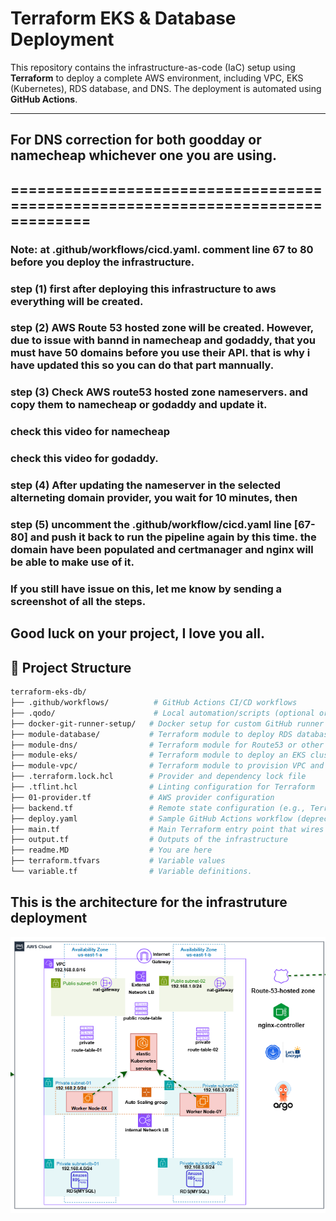 # Terraform EKS & Database Deployment

This repository contains the infrastructure-as-code (IaC) setup using **Terraform** to deploy a complete AWS environment, including VPC, EKS (Kubernetes), RDS database, and DNS. The deployment is automated using **GitHub Actions**.

---
## For DNS correction for both goodday or namecheap whichever one you are using.
## ===============================================================================
### Note: at .github/workflows/cicd.yaml. comment line 67 to 80 before you deploy the infrastructure.

### step (1) first after deploying this infrastructure to aws everything will be created.
### step (2) AWS Route 53 hosted zone will be created. However, due to issue with bannd in namecheap and godaddy, that you must have 50 domains before you use their API. that is why i have updated this so you can do that part mannually. 
### step (3) Check AWS route53 hosted zone nameservers. and copy them to namecheap or godaddy and update it.

### check this video for namecheap
### check this video for godaddy.

### step (4) After updating the nameserver in the selected alterneting domain provider, you wait for 10 minutes, then 
### step (5) uncomment the .github/workflow/cicd.yaml line [67-80] and push it back to run the pipeline again by this time. the domain have been populated and certmanager and nginx will be able to make use of it. 

### If you still have issue on this, let me know by sending a screenshot of all the steps.
## Good luck on your project, I love you all.



## 📁 Project Structure

```bash
terraform-eks-db/
├── .github/workflows/          # GitHub Actions CI/CD workflows
├── .qodo/                      # Local automation/scripts (optional or internal tooling)
├── docker-git-runner-setup/   # Docker setup for custom GitHub runner (if used)
├── module-database/           # Terraform module to deploy RDS databases
├── module-dns/                # Terraform module for Route53 or other DNS setup
├── module-eks/                # Terraform module to deploy an EKS cluster
├── module-vpc/                # Terraform module to provision VPC and networking
├── .terraform.lock.hcl        # Provider and dependency lock file
├── .tflint.hcl                # Linting configuration for Terraform
├── 01-provider.tf             # AWS provider configuration
├── backend.tf                 # Remote state configuration (e.g., Terraform Cloud/S3)
├── deploy.yaml                # Sample GitHub Actions workflow (deprecated or backup)
├── main.tf                    # Main Terraform entry point that wires all modules
├── output.tf                  # Outputs of the infrastructure
├── readme.MD                  # You are here
├── terraform.tfvars           # Variable values
└── variable.tf                # Variable definitions.
```

## This is the architecture for the infrastruture deployment
![Project Architecture](architecture.png)